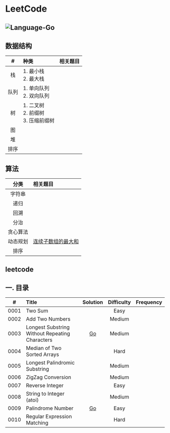 # LeetCode

![Language-Go](https://img.shields.io/badge/Language-Go-%2300ADD8)
---

## 数据结构
| #    |  种类 |  相关题目|
|:--------:|:--------------------------------------------------------------|:--------:|
| 栈 | 1. 最小栈<br />2. 最大栈 |  | 
| 队列 | 1. 单向队列<br/>2. 双向队列 |      | 
| 树 | 1. 二叉树<br/>2. 前缀树<br/>3. 压缩前缀树 |      | 
| 图 |  |      | 
| 堆 |  |      | 
| 排序 | |      |
## 算法
| 分类 |相关题目 |
|:--------:|:--------------------------------------------------------------|
| 字符串 |  |
| 递归 |  |  
| 回溯 |  |
| 分治 |  | 
| 贪心算法 |  | 
| 动态规划 | [连续子数组的最大和](https://github.com/laijinhang/leetcode-golang/blob/master/leetcode/dp/%E6%9C%80%E9%95%BF%E4%B8%8A%E5%8D%87%E5%AD%90%E5%BA%8F%E5%88%97.md) | 
|排序|  |

## leetcode

## 一. 目录

| #    |  Title                                                       |  Solution                                                                                                                                           |  Difficulty |  Frequency |
|:--------:|:--------------------------------------------------------------|:--------:|:--------:|:--------:|
| 0001 |  Two Sum                                                     |                                                              |  Easy       |            |
| 0002 |  Add Two Numbers                                             |                                                         |  Medium     |            |
| 0003 |  Longest Substring Without Repeating Characters              | [Go](https://github.com/laijinhang/leetcode-golang/blob/master/leetcode/0003.%20%E6%97%A0%E9%87%8D%E5%A4%8D%E5%AD%97%E7%AC%A6%E7%9A%84%E6%9C%80%E9%95%BF%E5%AD%90%E4%B8%B2.go)              |  Medium     |            |
| 0004 |  Median of Two Sorted Arrays                                 |                                                                                                                                              |  Hard       |            |
| 0005 |  Longest Palindromic Substring                               |                                                                                                                                               |  Medium     |            |
| 0006 |  ZigZag Conversion                                           |                                                                                                                                               |  Medium     |            |
| 0007 |  Reverse Integer                                             |                                                                                                                                              |  Easy       |            |
| 0008 |  String to Integer (atoi)                                    |                                                                                                                                               |  Medium     |            |
| 0009 |  Palindrome Number                                           | [Go](https://github.com/laijinhang/leetcode-golang/blob/master/leetcode/0003.%20%E6%97%A0%E9%87%8D%E5%A4%8D%E5%AD%97%E7%AC%A6%E7%9A%84%E6%9C%80%E9%95%BF%E5%AD%90%E4%B8%B2.go)                                                                                                                                               |  Easy       |            |
| 0010 |  Regular Expression Matching                                 |                                                                                                                                               |  Hard       |            |
